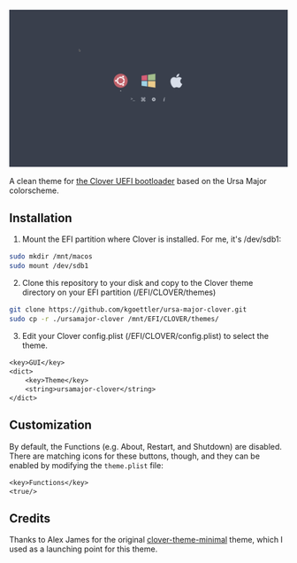![Screenshot of the theme](screenshot.png)

A clean theme for [the Clover UEFI bootloader](http://sourceforge.net/projects/cloverefiboot)
based on the Ursa Major colorscheme.

## Installation

1. Mount the EFI partition where Clover is installed. For me, it's /dev/sdb1:

```bash
sudo mkdir /mnt/macos
sudo mount /dev/sdb1
```

2. Clone this repository to your disk and copy to the Clover theme directory on
your EFI partition (/EFI/CLOVER/themes)

```bash
git clone https://github.com/kgoettler/ursa-major-clover.git
sudo cp -r ./ursamajor-clover /mnt/EFI/CLOVER/themes/
```

3. Edit your Clover config.plist (/EFI/CLOVER/config.plist) to select the theme.

```plist
<key>GUI</key>
<dict>
	<key>Theme</key>
	<string>ursamajor-clover</string>
</dict>
```

## Customization

By default, the Functions (e.g. About, Restart, and Shutdown) are disabled.
There are matching icons for these buttons, though, and they can be enabled
by modifying the `theme.plist` file:

```plist
<key>Functions</key>
<true/>
```

## Credits
Thanks to Alex James for the original [clover-theme-minimal](https://github.com/al3xtjames/clover-theme-minimal) theme,
which I used as a launching point for this theme.
